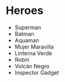 # Heroes

* Superman
* Batman
* Aquaman
* Mujer Maravilla
* Linterna Verde
* Robin
* Volcán Negro
* Inspector Gadget
